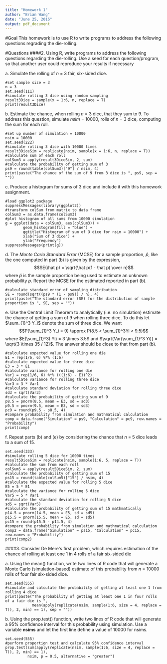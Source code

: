 ```yaml
---
title: "Homework 1"
author: "Brian Wang"
date: "June 25, 2016"
output: pdf_document
---
```


#Goal
This homework is to use R to write programs to address the following questions regrading the die-rolling.

#Questions
####2. Using R, write programs to address the following questions regarding the die-rolling. Use a seed for each question/program, so that another user could reproduce your results if necessary

a. Simulate the rolling of $n$ = 3 fair, six-sided dice.

```{r}
#set sample size = 3
n = 3
set.seed(111)
#simulate rolling 3 dice using random sampling
result3Dice = sample(x = 1:6, n, replace = T)
print(result3Dice)
```

b. Estimate the chance, when rolling $n$ = 3 dice, that they sum to 9. To address this question, simulate $nsim$ = 10000, rolls of $n$ = 3 dice, computing the sum for each roll.

```{r}
#set up number of simulation = 10000
nsim = 10000
set.seed(222)
#simulate rolling 3 dice with 10000 times
result3DiceSim = replicate(nsim, sample(x = 1:6, n, replace = T))
#calculate sum of each roll
colSum3 = apply(result3DiceSim, 2, sum)
#calculate the probability of getting sum of 3
ps9 = round(table(colSum3)["9"] / nsim, 4)
print(paste("The chance of the sum of 9 from 3 dice is ", ps9, sep = ""))
```

c. Produce a histogram for sums of 3 dice and include it with this homework assignment.

```{r}
#load ggplot2 package
suppressMessages(library(ggplot2))
#transform colSum from matrix to data frame
colSum3 = as.data.frame(colSum3)
#plot histogram of all sums from 10000 simulation
g = ggplot(data = colSum3, aes(colSum3)) + 
        geom_histogram(fill = "blue") +
        ggtitle("Histogram of sum of 3 dice for nsim = 10000") +
        xlab("Sum of 3 dice") + 
        ylab("Frequency")
suppressMessages(print(g))
```

d. The *Monte Carlo Standard Error* (MCSE) for a sample proportion, $\hat p$, like the one computed in part (b) is given by the expression, $$SE(\hat p) = \sqrt{\hat p(1 - \hat p) \over n}$$
where $\hat p$ is the sample proportion being used to estimate an unknown probability $p$. Report the MCSE for the estimated reported in part (b).

```{r}
#calculate standard error of sampling distribution
SE = round(sqrt((ps9 * (1 - ps9)) / n), 4)
print(paste("The standard error (SE) for the distribution of sample proportion is ", SE, sep = ""))
```
e. Use the Central Limit Theorem to analytically (i.e. no simulation) estimate the chance of getting a sum of 9 when rolling three dice. To do this let $\sum_{1}^3 Y_i$ denote the sum of three dice. We want $$P(\sum_{1}^3 Y_i = 9) \approx P(8.5 < \sum_{1}^3Yi < 9.5)$$
where $E(\sum_{1}^3) Yi) = 3 \times 3.5$ and $\sqrt{Var(\sum_{1}^3 Yi)} = \sqrt{3 \times 35 / 12}$. The answer should be close to that from part (b).

```{r}
#calculate expected value for rolling one die
E1 = rep(1/6, 6) %*% (1:6)
#calculate expected value for three dice
E3 = 3 * E1
#calculate variance for rolling one die
Var1 = rep(1/6, 6) %*% (((1:6) - E1)^2)
#calculate variance for rolling three dice
Var3 = 3 * Var1
#calculate standard deviation for rolling three dice
sd3 = sqrt(Var3)
#calculate the probability of getting sum of 9
p8.5 = pnorm(8.5, mean = E3, sd = sd3)
p9.5 = pnorm(9.5, mean = E3, sd = sd3)
pc9 = round(p9.5 - p8.5, 4)
#compare probability from simulation and mathmatical calculation
comp = data.frame("Simulation" = ps9, "Calculation" = pc9, row.names = "Probability")
print(comp)
```

f. Repeat parts (b) and (e) by considering the chance that $n$ = 5 dice leads to a sum of 15.

```{r}
set.seed(333)
#simulate rolling 5 dice for 10000 times
result5DiceSim = replicate(nsim, sample(1:6, 5, replace = T))
#calculate the sum from each roll
colSum5 = apply(result5DiceSim, 2, sum)
#calculate the probability of getting sum of 15
ps15 = round(table(colSum5)["15"] / nsim, 4)
#calculate the expected value for rolling 5 dice
E5 = 5 * E1
#calculate the variance for rolling 5 dice
Var5 = 5 * Var1
#calculate the standard deviation for rolling 5 dice
sd5 = sqrt(Var5)
#calculate the probability of getting sum of 15 mathmatically
p14.5 = pnorm(14.5, mean = E5, sd = sd5)
p15.5 = pnorm(15.5, mean = E5, sd = sd5)
pc15 = round(p15.5 - p14.5, 4)
#compare the probability from simulation and mathmatical calculation
comp2 = data.frame("Simulation" = ps15, "Calculation" = pc15, row.names = "Probability")
print(comp2)
```

####3. Consider De Mere's first problem, which requires estimation of the chance of rolling at least one $1$ in 4 rolls of a fair six-sided die

a. Using the mean() function, write two lines of R code that will generate a Monte Carlo (simulation-based) estimate of this probability from $n$ = 10000 rolls of four fair six-sided dice.

```{r}
set.seed(555)
#simulate and calculate the probability of getting at least one 1 from rolling 4 dice
print(paste("The probability of getting at least one 1 in four rolls of a fair die is ", 
            mean(apply(replicate(nsim, sample(1:6, size = 4, replace = T)), 2, min) == 1), sep = ""))
```

b. Using the prop.test() function, write two lines of R code that will generate a 95% confidence interval for this probability using simulation. Use a variable **nsims** and let the first line define a value of 10000 for nsims.

```{r}
set.seed(555)
#perform proportion test and calculate 95% confidence interval
prop.test(sum(apply(replicate(nsim, sample(1:6, size = 4, replace = T)), 2, min) == 1), 
          nsim, p = 0.5, alternative = "greater")
```
